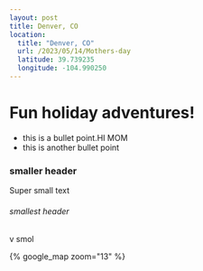 ```yaml
---
layout: post
title: Denver, CO
location:
  title: "Denver, CO"
  url: /2023/05/14/Mothers-day
  latitude: 39.739235
  longitude: -104.990250
---
```



# Fun holiday adventures!

* this is a bullet point.HI MOM
* this is another bullet point

### smaller header

Super small text

###### smallest header

v smol

{% google_map 
    zoom="13" %}